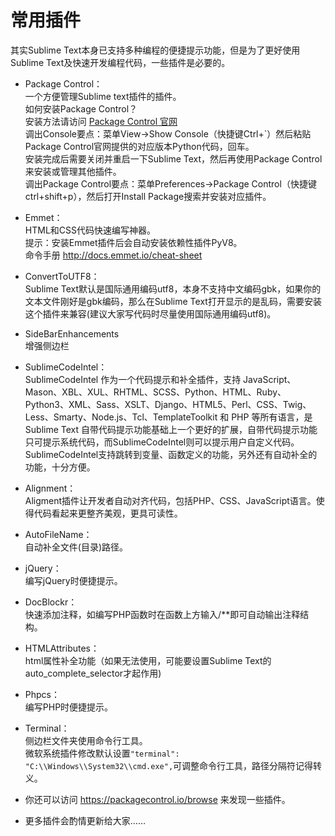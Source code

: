 # 常用插件  
  
其实Sublime Text本身已支持多种编程的便捷提示功能，但是为了更好使用Sublime Text及快速开发编程代码，一些插件是必要的。  
  
* Package Control：  
一个方便管理Sublime text插件的插件。  
如何安装Package Control？  
安装方法请访问 [Package Control 官网](https://packagecontrol.io/installation)  
调出Console要点：菜单View->Show Console（快捷键Ctrl+`）然后粘贴Package Control官网提供的对应版本Python代码，回车。  
安装完成后需要关闭并重启一下Sublime Text，然后再使用Package Control来安装或管理其他插件。  
调出Package Control要点：菜单Preferences->Package Control（快捷键ctrl+shift+p），然后打开Install Package搜索并安装对应插件。  
  
* Emmet：  
HTML和CSS代码快速编写神器。  
提示：安装Emmet插件后会自动安装依赖性插件PyV8。  
命令手册 <http://docs.emmet.io/cheat-sheet>  
  
* ConvertToUTF8：  
Sublime Text默认是国际通用编码utf8，本身不支持中文编码gbk，如果你的文本文件刚好是gbk编码，那么在Sublime Text打开显示的是乱码，需要安装这个插件来兼容(建议大家写代码时尽量使用国际通用编码utf8)。  

* SideBarEnhancements  
增强侧边栏  
  
* SublimeCodeIntel：  
SublimeCodeIntel 作为一个代码提示和补全插件，支持 JavaScript、Mason、XBL、XUL、RHTML、SCSS、Python、HTML、Ruby、Python3、XML、Sass、XSLT、Django、HTML5、Perl、CSS、Twig、Less、Smarty、Node.js、Tcl、TemplateToolkit 和 PHP 等所有语言，是 Sublime Text 自带代码提示功能基础上一个更好的扩展，自带代码提示功能只可提示系统代码，而SublimeCodeIntel则可以提示用户自定义代码。SublimeCodeIntel支持跳转到变量、函数定义的功能，另外还有自动补全的功能，十分方便。  
  
* Alignment：  
Aligment插件让开发者自动对齐代码，包括PHP、CSS、JavaScript语言。使得代码看起来更整齐美观，更具可读性。  
  
* AutoFileName：  
自动补全文件(目录)路径。  
  
* jQuery：  
编写jQuery时便捷提示。  
  
* DocBlockr：  
快速添加注释，如编写PHP函数时在函数上方输入/**即可自动输出注释结构。  
  
* HTMLAttributes：  
html属性补全功能（如果无法使用，可能要设置Sublime Text的auto_complete_selector才起作用)  
  
* Phpcs：  
编写PHP时便捷提示。  
  
* Terminal：  
侧边栏文件夹使用命令行工具。  
微软系统插件修改默认设置`"terminal": "C:\\Windows\\System32\\cmd.exe",`可调整命令行工具，路径分隔符记得转义。  
  
* 你还可以访问 <https://packagecontrol.io/browse> 来发现一些插件。  
  
* 更多插件会酌情更新给大家……  
